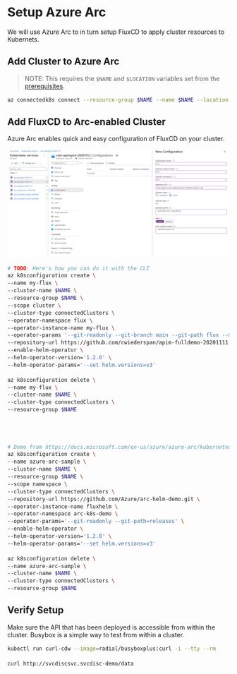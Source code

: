 # Setup Azure Arc

We will use Azure Arc to in turn setup FluxCD to apply cluster resources to Kubernets.

## Add Cluster to Azure Arc

> NOTE: This requires the `$NAME` and `$LOCATION` variables set from the [prerequisites](/00_prequisites/README.md).

```bash
az connectedk8s connect --resource-group $NAME --name $NAME --location $LOCATION
```

## Add FluxCD to Arc-enabled Cluster

Azure Arc enables quick and easy configuration of FluxCD on your cluster.

![Azure Arch Configuration](/assets/arc-screenshot-1.png)

```bash
# TODO: Here's how you can do it with the CLI
az k8sconfiguration create \
--name my-flux \
--cluster-name $NAME \
--resource-group $NAME \
--scope cluster \
--cluster-type connectedClusters \
--operator-namespace flux \
--operator-instance-name my-flux \
--operator-params '--git-readonly --git-branch main --git-path flux --manifest-generation=true --git-poll-interval=3m' \
--repository-url https://github.com/cwiederspan/apim-fulldemo-20201111.git \
--enable-helm-operator \
--helm-operator-version='1.2.0' \
--helm-operator-params='--set helm.versions=v3'

az k8sconfiguration delete \
--name my-flux \
--cluster-name $NAME \
--cluster-type connectedClusters \
--resource-group $NAME




# Demo from https://docs.microsoft.com/en-us/azure/azure-arc/kubernetes/use-gitops-with-helm
az k8sconfiguration create \
--name azure-arc-sample \
--cluster-name $NAME \
--resource-group $NAME \
--scope namespace \
--cluster-type connectedClusters \
--repository-url https://github.com/Azure/arc-helm-demo.git \
--operator-instance-name fluxhelm \
--operator-namespace arc-k8s-demo \
--operator-params='--git-readonly --git-path=releases' \
--enable-helm-operator \
--helm-operator-version='1.2.0' \
--helm-operator-params='--set helm.versions=v3'

az k8sconfiguration delete \
--name azure-arc-sample \
--cluster-name $NAME \
--cluster-type connectedClusters \
--resource-group $NAME

```

## Verify Setup

Make sure the API that has been deployed is accessible from within the cluster. Busybox is a simple way to test from within a cluster.

```bash
kubectl run curl-cdw --image=radial/busyboxplus:curl -i --tty --rm

curl http://svcdiscsvc.svcdisc-demo/data
```

